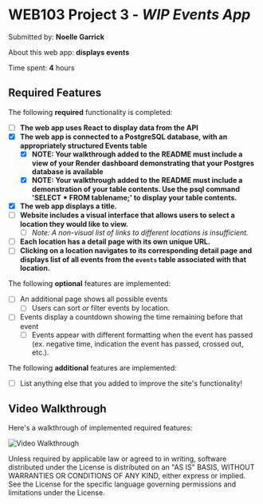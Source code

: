 # WEB103 Project 3 - *WIP Events App*

Submitted by: **Noelle Garrick**

About this web app: **displays events**

Time spent: **4** hours

## Required Features

The following **required** functionality is completed:

<!-- Make sure to check off completed functionality below -->

- [ ] **The web app uses React to display data from the API**
- [x] **The web app is connected to a PostgreSQL database, with an appropriately structured Events table**
  - [x]  **NOTE: Your walkthrough added to the README must include a view of your Render dashboard demonstrating that your Postgres database is available**
  - [x]  **NOTE: Your walkthrough added to the README must include a demonstration of your table contents. Use the psql command 'SELECT * FROM tablename;' to display your table contents.**
- [x] **The web app displays a title.**
- [ ] **Website includes a visual interface that allows users to select a location they would like to view.**
  - [ ] *Note: A non-visual list of links to different locations is insufficient.* 
- [ ] **Each location has a detail page with its own unique URL.**
- [ ] **Clicking on a location navigates to its corresponding detail page and displays list of all events from the `events` table associated with that location.**

The following **optional** features are implemented:

- [ ] An additional page shows all possible events
  - [ ] Users can sort *or* filter events by location.
- [ ] Events display a countdown showing the time remaining before that event
  - [ ] Events appear with different formatting when the event has passed (ex. negative time, indication the event has passed, crossed out, etc.).

The following **additional** features are implemented:

- [ ] List anything else that you added to improve the site's functionality!

## Video Walkthrough

Here's a walkthrough of implemented required features:

<img src='https://media0.giphy.com/media/v1.Y2lkPTc5MGI3NjExamFxN3VwYm12cHFrY3R6eGZ4Y3Q0Yno2eXZlY2JhZDE4OHoydjhkYSZlcD12MV9pbnRlcm5hbF9naWZfYnlfaWQmY3Q9Zw/1coE3iD4UomMjzxQav/giphy.gif' title='Video Walkthrough' width='' alt='Video Walkthrough' />

Unless required by applicable law or agreed to in writing, software distributed under the License is distributed on an "AS IS" BASIS, WITHOUT WARRANTIES OR CONDITIONS OF ANY KIND, either express or implied. See the License for the specific language governing permissions and limitations under the License.
